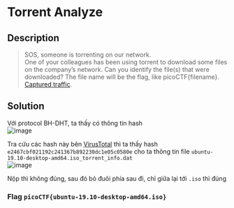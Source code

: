 # Torrent Analyze

## Description
> SOS, someone is torrenting on our network.                     
> One of your colleagues has been using torrent to download some files on the company’s network. Can you identify the file(s) that were downloaded? The file name will be the flag, like picoCTF{filename}. [Captured traffic](https://artifacts.picoctf.net/c/165/torrent.pcap).

## Solution
Với protocol BH-DHT, ta thấy có thông tin hash                 
![image](https://github.com/user-attachments/assets/e33ce2a9-8d7a-41f9-a873-20bdd5e9dd9d)                

Tra cứu các hash này bên [VirusTotal](https://www.virustotal.com/gui) thì ta thấy hash `e2467cbf021192c241367b892230dc1e05c0580e` cho ta thông tin file `ubuntu-19.10-desktop-amd64.iso_torrent_info.dat`              
![image](https://github.com/user-attachments/assets/6202cf54-b85b-4072-b0c8-c51b540f26b0)

Nộp thì không đúng, sau đó bỏ đuôi phía sau đi, chỉ giữa lại tới `.iso` thì đúng

### Flag `picoCTF{ubuntu-19.10-desktop-amd64.iso}`
